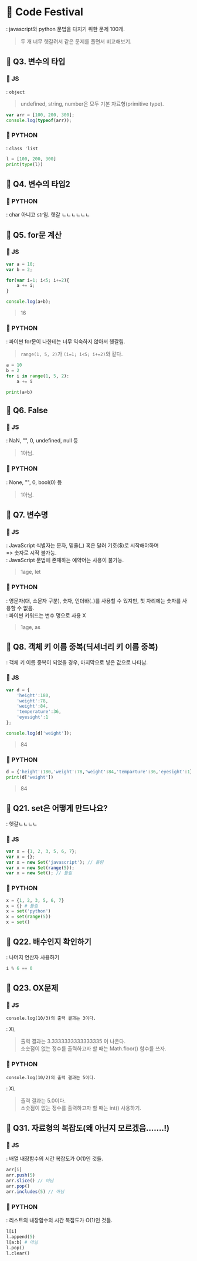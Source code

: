 # 🎡 Code Festival
: javascript와 python 문법을 다지기 위한 문제 100개.
> 두 개 너무 헷갈려서 같은 문제를 풀면서 비교해보기.

## 📑 Q3. 변수의 타입
### 💛 JS
: ```object```
> undefined, string, number은 모두 기본 자료형(primitive type).
``` js
var arr = [100, 200, 300];
console.log(typeof(arr));
```
### 💙 PYTHON
: ```class 'list```
``` py
l = [100, 200, 300]
print(type(l))
```

## 📑 Q4. 변수의 타입2
### 💙 PYTHON
: char 아니고 str임. 헷갈 ㄴㄴㄴㄴㄴㄴ

## 📑 Q5. for문 계산
### 💛 JS
``` js
var a = 10;
var b = 2;

for(var i=1; i<5; i+=2){
    a += i;
}

console.log(a+b);
```
> 16
### 💙 PYTHON
: 파이썬 for문이 나한테는 너무 익숙하지 않아서 헷갈림.
> ```range(1, 5, 2)```가 ```(i=1; i<5; i+=2)```와 같다.
``` py
a = 10
b = 2
for i in range(1, 5, 2):
    a += i

print(a+b)
```

## 📑 Q6. False
### 💛 JS
: NaN, "", 0, undefined, null 등
> 1아님.
### 💙 PYTHON
: None, "", 0, bool(0) 등
> 1아님.

## 📑 Q7. 변수명
### 💛 JS
: JavaScript 식별자는 문자, 밑줄(_) 혹은 달러 기호($)로 시작해야하며\
=> 숫자로 시작 불가능.\
: JavaScript 문법에 존재하는 예약어는 사용이 불가능.
> 1age, let
### 💙 PYTHON
: 영문자(대, 소문자 구분), 숫자, 언더바(_)를 사용할 수 있지만, 첫 자리에는 숫자를 사용할 수 없음.\
: 파이썬 키워드는 변수 명으로 사용 X
> 1age, as

## 📑 Q8. 객체 키 이름 중복(딕셔너리 키 이름 중복)
: 객체 키 이름 중복이 되었을 경우, 마지막으로 넣은 값으로 나타남.
### 💛 JS
``` js
var d = {
    'height':180,
    'weight':78,
    'weight':84,
    'temperature':36,
    'eyesight':1
};

console.log(d['weight']);
```
> 84
### 💙 PYTHON
``` py
d = {'height':180,'weight':78,'weight':84,'temparture':36,'eyesight':1}
print(d['weight'])
```
> 84

## 📑 Q21. set은 어떻게 만드나요?
: 헷갈ㄴㄴㄴㄴ
### 💛 JS
``` js
var x = {1, 2, 3, 5, 6, 7};
var x = {};
var x = new Set('javascript'); // 틀림
var x = new Set(range(5));
var x = new Set(); // 틀림
```
### 💙 PYTHON
``` py
x = {1, 2, 3, 5, 6, 7}
x = {} # 틀림
x = set('python')
x = set(range(5))
x = set()
```

## 📑 Q22. 배수인지 확인하기
: 나머지 연산자 사용하기
``` js
i % 6 == 0
```

## 📑 Q23. OX문제
### 💛 JS
```
console.log(10/3)의 출력 결과는 3이다.
```
: X\
> 출력 결과는 3.3333333333333335 이 나온다.\
소숫점이 없는 정수를 출력하고자 할 때는 Math.floor() 함수를 쓰자.
### 💙 PYTHON
```
console.log(10/2)의 출력 결과는 5이다.
```
: X\
> 출력 결과는 5.0이다.\
소숫점이 없는 정수를 출력하고자 할 때는 int() 사용하기.

## 📑 Q31. 자료형의 복잡도(왜 아닌지 모르겠음.......!)
### 💛 JS
: 배열 내장함수의 시간 복잡도가 O(1)인 것들.
``` js
arr[i]
arr.push(5)
arr.slice() // 아님
arr.pop()
arr.includes(5) // 아님
```
### 💙 PYTHON
: 리스트의 내장함수의 시간 복잡도가 O(1)인 것들.
``` py
l[i]
l.append(5)
l[a:b] # 아님
l.pop()
l.clear()
```